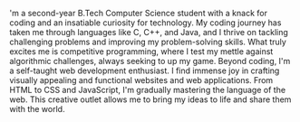 'm a second-year B.Tech Computer Science student with a knack for coding and an insatiable curiosity for technology.
My coding journey has taken me through languages like C, C++, and Java, and I thrive on tackling challenging problems and improving my problem-solving skills. 
What truly excites me is competitive programming, where I test my mettle against algorithmic challenges, always seeking to up my game.
 Beyond coding, I'm a self-taught web development enthusiast. I find immense joy in crafting visually appealing and functional websites and web applications. 
 From HTML to CSS and JavaScript, I'm gradually mastering the language of the web. This creative outlet allows me to bring my ideas to life and share them with the world.
